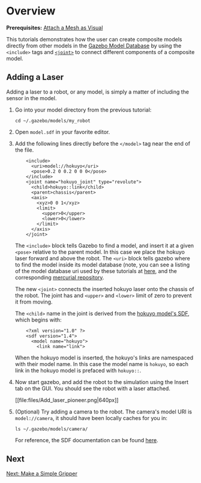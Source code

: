 # Overview

**Prerequisites:** [Attach a Mesh as Visual](http://gazebosim.org/tutorials/?tut=attach_meshes)

This tutorials demonstrates how the user can create composite models directly from other models in the [Gazebo Model Database](http://gazebosim.org/user_guide/started__models__database.html) by using the `<include>` tags and [`<joint>`](http://gazebosim.org/sdf/1.4.html#joint309) to connect different components of a composite model.

## Adding a Laser

Adding a laser to a robot, or any model, is simply a matter of including the sensor in the model.

1.  Go into your model directory from the previous tutorial:

        cd ~/.gazebo/models/my_robot

1.  Open `model.sdf` in your favorite editor.

1.  Add the following lines directly before the `</model>` tag near the end of the file.

    ~~~
        <include>
          <uri>model://hokuyo</uri>
          <pose>0.2 0 0.2 0 0 0</pose>
        </include>
        <joint name="hokuyo_joint" type="revolute">
          <child>hokuyo::link</child>
          <parent>chassis</parent>
          <axis>
            <xyz>0 0 1</xyz>
            <limit>
              <upper>0</upper>
              <lower>0</lower>
            </limit>
          </axis>
        </joint>
    ~~~

    The `<include>` block tells Gazebo to find a model, and insert it at a given `<pose>` relative to the parent model. In this case we place the hokuyo laser forward and above the robot.  The `<uri>` block tells gazebo where to find the model inside its model database (note, you can see a listing of the model database uri used by these tutorials at [here](http://gazebosim.org/models/), and the corresponding [mercurial repository](https://bitbucket.org/osrf/gazebo_models).

    The new `<joint>` connects the inserted hokuyo laser onto the chassis of the robot. The joint has and `<upper>` and `<lower>` limit of zero to prevent it from moving.

    The `<child>` name in the joint is derived from the [hokuyo model's SDF](https://bitbucket.org/osrf/gazebo_models/src/6cd587c0a30e/hokuyo/model.sdf?at=default), which begins with:

    ~~~
        <?xml version="1.0" ?>
        <sdf version="1.4">
          <model name="hokuyo">
            <link name="link">
    ~~~

    When the hokuyo model is inserted, the hokuyo's links are namespaced with their model name. In this case the model name is `hokuyo`, so each link in the hokuyo model is prefaced with `hokuyo::`.

1.  Now start gazebo, and add the robot to the simulation using the Insert tab on the GUI. You should see the robot with a laser attached.

    [[file:files/Add_laser_pioneer.png|640px]]

1.  (Optional)  Try adding a camera to the robot. The camera's model URI is `model://camera`, it should have been locally caches for you in:

        ls ~/.gazebo/models/camera/


    For reference, the SDF documentation can be found [here](http://gazebosim.org/sdf/).

## Next

[Next: Make a Simple Gripper](http://gazebosim.org/tutorials/?tut=simple_gripper)
